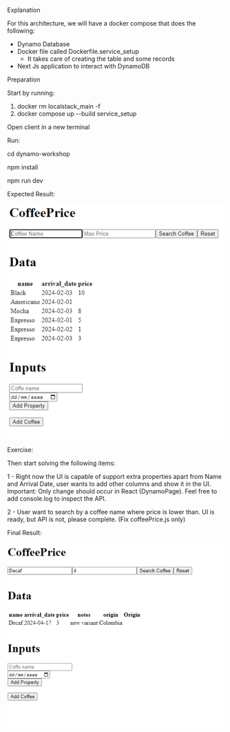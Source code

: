
Explanation 

For this architecture, we will have a docker compose that does the following:
- Dynamo Database
- Docker file called Dockerfile.service_setup
  - It takes care of creating the table and some records
- Next Js application to interact with DynamoDB

Preparation 

Start by running:

1. docker rm localstack_main -f
2. docker compose up --build service_setup

Open client in a new terminal

Run:

cd dynamo-workshop

npm install

npm run dev

Expected Result:

![Result](ui.png)

Exercise:

Then start solving the following items: 

1 - Right now the UI is capable of support extra properties apart from Name and Arrival Date, user wants to add other columns and show it in the UI. Important: Only change should occur in React (DynamoPage). Feel free to add console.log to inspect the API.

2 - User want to search by a coffee name where price is lower than. UI is ready, but API is not, please complete. (Fix coffeePrice.js only)

Final Result:

![Final Result](result.png)
